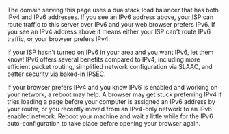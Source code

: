 The domain serving this page uses a dualstack load balancer that has both IPv4 and IPv6 addresses. If you see an IPv6 address above, your ISP can route traffic to this server over IPv6 and your web browser prefers IPv6. If you see an IPv4 address above it means either your ISP can't route IPv6 traffic, or your browser prefers IPv4.

If your ISP hasn't turned on IPv6 in your area and you want IPv6, let them know! IPv6 offers several benefits compared to IPv4, including more efficient packet routing, simplified network configuration via SLAAC, and better security via baked-in IPSEC.

If your browser prefers IPv4 and you know IPv6 is enabled and working on your network, a reboot may help. A browser may get stuck preferring IPv4 if tries loading a page before your computer is assigned an IPv6 address by your router, or you recently moved from an IPv4-only network to an IPv6-enabled network. Reboot your machine and wait a little while for the IPv6 auto-configuration to take place before opening your browser again.
